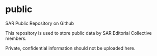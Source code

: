 # public

SAR Public Repository on Github

This repository is used to store public data by SAR Editorial Collective members. 

Private, confidential information should not be uploaded here. 
